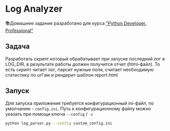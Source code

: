 # Log Analyzer

📚Домашнее задание разработано для курса ["Python Developer. Professional"](https://otus.ru/lessons/python-professional/?utm_source=github&utm_medium=free&utm_campaign=otus)

## Задача

Разработать скрипт который обрабатывает при запуске последний лог в LOG_DIR, в результате работы должен получится отчет (html-файл).
То есть скрипт читает лог, парсит нужные поля, считает необходимую
статистику по url'ам и рендерит шаблон report.html

## Запуск

Для запуска приложения требуется конфигурационный ini-файл, по умолчанию -  `config.ini`.
Путь к конфигурационному файлу можно указать при помощи ключа `--config` / `-c`

```bash
python log_parser.py --config custom_config.ini
```
